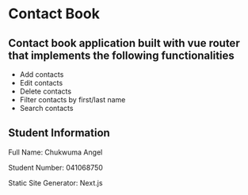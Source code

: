 # Contact Book

## Contact book application built with vue router that implements the following functionalities
- Add contacts
- Edit contacts
- Delete contacts
- Filter contacts by first/last name
- Search contacts

## Student Information

Full Name: Chukwuma Angel

Student Number: 041068750

Static Site Generator: Next.js